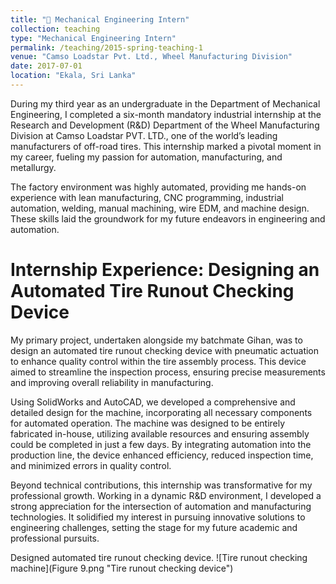```yaml
---
title: "🔗 Mechanical Engineering Intern"
collection: teaching
type: "Mechanical Engineering Intern"
permalink: /teaching/2015-spring-teaching-1
venue: "Camso Loadstar Pvt. Ltd., Wheel Manufacturing Division"
date: 2017-07-01
location: "Ekala, Sri Lanka"
---
```


During my third year as an undergraduate in the Department of Mechanical Engineering, I completed a six-month mandatory industrial internship at the Research and Development (R&D) Department of the Wheel Manufacturing Division at Camso Loadstar PVT. LTD., one of the world’s leading manufacturers of off-road tires. This internship marked a pivotal moment in my career, fueling my passion for automation, manufacturing, and metallurgy.

The factory environment was highly automated, providing me hands-on experience with lean manufacturing, CNC programming, industrial automation, welding, manual machining, wire EDM, and machine design. These skills laid the groundwork for my future endeavors in engineering and automation.

Internship Experience: Designing an Automated Tire Runout Checking Device
======
My primary project, undertaken alongside my batchmate Gihan, was to design an automated tire runout checking device with pneumatic actuation to enhance quality control within the tire assembly process. This device aimed to streamline the inspection process, ensuring precise measurements and improving overall reliability in manufacturing.

Using SolidWorks and AutoCAD, we developed a comprehensive and detailed design for the machine, incorporating all necessary components for automated operation. The machine was designed to be entirely fabricated in-house, utilizing available resources and ensuring assembly could be completed in just a few days. By integrating automation into the production line, the device enhanced efficiency, reduced inspection time, and minimized errors in quality control.

Beyond technical contributions, this internship was transformative for my professional growth. Working in a dynamic R&D environment, I developed a strong appreciation for the intersection of automation and manufacturing technologies. It solidified my interest in pursuing innovative solutions to engineering challenges, setting the stage for my future academic and professional pursuits.

Designed automated tire runout checking device.
![Tire runout checking machine](Figure 9.png "Tire runout checking device")

